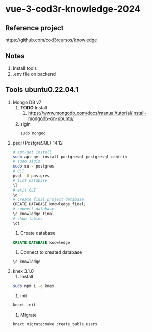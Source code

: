 # vue-3-cod3r-knowledge-2024

## Reference project
https://github.com/cod3rcursos/knowledge

## Notes
1. Install tools
1. .env file on backend

## Tools ubuntu0.22.04.1
1. Mongo DB v7
    1. **TODO** Install
        1. https://www.mongodb.com/docs/manual/tutorial/install-mongodb-on-ubuntu/
    1. sigin
        ```
        sudo mongod
        ```
1. psql (PostgreSQL) 14.12
    ```bash
    # apt-get install
    sudo apt-get install postgresql postgresql-contrib 
    # sudo sigin
    sudo su - postgres
    # CLI
    psql -U postgres
    # list database
    \l
    # exit CLI
    \q
    # create final project database
    CREATE DATABASE knowledge_final;
    # connect database
    \c knowledge_final
    # show tables
    \dt
    ```
    1. Create database
    ```sql
    CREATE DATABASE knowledge
    ```
    1. Connect to created database
    ```bash
    \c knowledge 
    ```
1. knex 3.1.0
    1. Install
    ```bash
    sudo npm i -g knex
    ```
    1. Init
    ```bash
    knext init
    ```
    1. Migrate
    ```bash
    knext migrate:make create_table_users
    ```
